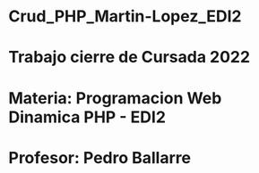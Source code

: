 # Crud_PHP_Martin-Lopez_EDI2
# Trabajo cierre de Cursada 2022
# Materia: Programacion Web Dinamica PHP - EDI2
# Profesor: Pedro Ballarre
